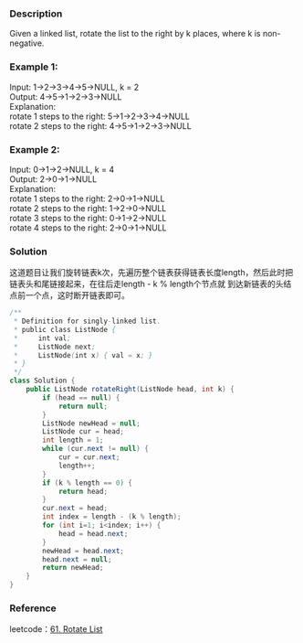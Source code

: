### Description
Given a linked list, rotate the list to the right by k places, where k is non-negative.
### Example 1:
Input: 1->2->3->4->5->NULL, k = 2  
Output: 4->5->1->2->3->NULL  
Explanation:  
rotate 1 steps to the right: 5->1->2->3->4->NULL  
rotate 2 steps to the right: 4->5->1->2->3->NULL  
### Example 2:
Input: 0->1->2->NULL, k = 4  
Output: 2->0->1->NULL  
Explanation:  
rotate 1 steps to the right: 2->0->1->NULL  
rotate 2 steps to the right: 1->2->0->NULL  
rotate 3 steps to the right: 0->1->2->NULL  
rotate 4 steps to the right: 2->0->1->NULL  
### Solution
这道题目让我们旋转链表k次，先遍历整个链表获得链表长度length，然后此时把链表头和尾链接起来，在往后走length - k % length个节点就
到达新链表的头结点前一个点，这时断开链表即可。
``` Java
/**
 * Definition for singly-linked list.
 * public class ListNode {
 *     int val;
 *     ListNode next;
 *     ListNode(int x) { val = x; }
 * }
 */
class Solution {
    public ListNode rotateRight(ListNode head, int k) {
        if (head == null) {
            return null;
        }
        ListNode newHead = null;
        ListNode cur = head;
        int length = 1;
        while (cur.next != null) {
            cur = cur.next;
            length++;
        }
        if (k % length == 0) {
            return head;
        }
        cur.next = head;
        int index = length - (k % length);
        for (int i=1; i<index; i++) {
            head = head.next;
        }
        newHead = head.next;
        head.next = null;
        return newHead;
    }
}
```
### Reference
leetcode：[61. Rotate List](https://leetcode.com/problems/rotate-list/)  
